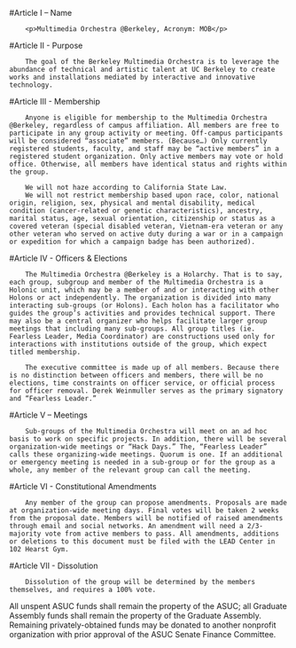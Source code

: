 #Article I – Name

       	<p>Multimedia Orchestra @Berkeley, Acronym: MOB</p>

#Article II - Purpose
                   	
        The goal of the Berkeley Multimedia Orchestra is to leverage the abundance of technical and artistic talent at UC Berkeley to create works and installations mediated by interactive and innovative technology.

#Article III - Membership

        Anyone is eligible for membership to the Multimedia Orchestra @Berkeley, regardless of campus affiliation. All members are free to participate in any group activity or meeting. Off-campus participants will be considered “associate” members. (Because…) Only currently registered students, faculty, and staff may be “active members” in a registered student organization. Only active members may vote or hold office. Otherwise, all members have identical status and rights within the group.

        We will not haze according to California State Law. 
        We will not restrict membership based upon race, color, national origin, religion, sex, physical and mental disability, medical condition (cancer-related or genetic characteristics), ancestry, marital status, age, sexual orientation, citizenship or status as a covered veteran (special disabled veteran, Vietnam-era veteran or any other veteran who served on active duty during a war or in a campaign or expedition for which a campaign badge has been authorized).

#Article IV - Officers & Elections

        The Multimedia Orchestra @Berkeley is a Holarchy. That is to say, each group, subgroup and member of the Multimedia Orchestra is a Holonic unit, which may be a member of and or interacting with other Holons or act independently. The organization is divided into many interacting sub-groups (or Holons). Each holon has a facilitator who guides the group’s activities and provides technical support. There may also be a central organizer who helps facilitate larger group meetings that including many sub-groups. All group titles (ie. Fearless Leader, Media Coordinator) are constructions used only for interactions with institutions outside of the group, which expect titled membership.

        The executive committee is made up of all members. Because there is no distinction between officers and members, there will be no elections, time constraints on officer service, or official process for officer removal. Derek Weinmuller serves as the primary signatory and “Fearless Leader.”

#Article V – Meetings

        Sub-groups of the Multimedia Orchestra will meet on an ad hoc basis to work on specific projects. In addition, there will be several organization-wide meetings or “Hack Days.” The, “Fearless Leader” calls these organizing-wide meetings. Quorum is one. If an additional or emergency meeting is needed in a sub-group or for the group as a whole, any member of the relevant group can call the meeting.


#Article VI - Constitutional Amendments

        Any member of the group can propose amendments. Proposals are made at organization-wide meeting days. Final votes will be taken 2 weeks from the proposal date. Members will be notified of raised amendments through email and social networks. An amendment will need a 2/3-majority vote from active members to pass. All amendments, additions or deletions to this document must be filed with the LEAD Center in 102 Hearst Gym.

#Article VII - Dissolution 

        Dissolution of the group will be determined by the members themselves, and requires a 100% vote. 

All unspent ASUC funds shall remain the property of the ASUC; all Graduate Assembly funds shall remain the property of the Graduate Assembly. Remaining privately-obtained funds may be donated to another nonprofit organization with prior approval of the ASUC Senate Finance Committee.
